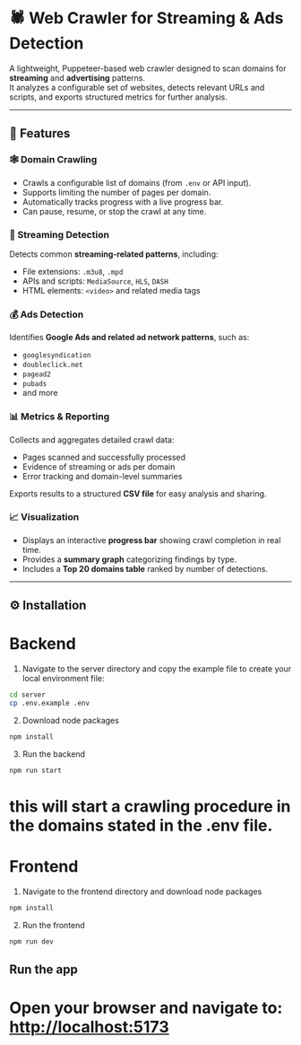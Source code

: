# 🕷️ Web Crawler for Streaming & Ads Detection

A lightweight, Puppeteer-based web crawler designed to scan domains for **streaming** and **advertising** patterns.  
It analyzes a configurable set of websites, detects relevant URLs and scripts, and exports structured metrics for further analysis.

---

## 🚀 Features

### 🕸️ Domain Crawling
- Crawls a configurable list of domains (from `.env` or API input).  
- Supports limiting the number of pages per domain.  
- Automatically tracks progress with a live progress bar.  
- Can pause, resume, or stop the crawl at any time.

### 🎥 Streaming Detection
Detects common **streaming-related patterns**, including:
- File extensions: `.m3u8`, `.mpd`
- APIs and scripts: `MediaSource`, `HLS`, `DASH`
- HTML elements: `<video>` and related media tags

### 💰 Ads Detection
Identifies **Google Ads and related ad network patterns**, such as:
- `googlesyndication`
- `doubleclick.net`
- `pagead2`
- `pubads`
- and more

### 📊 Metrics & Reporting
Collects and aggregates detailed crawl data:
- Pages scanned and successfully processed  
- Evidence of streaming or ads per domain  
- Error tracking and domain-level summaries  

Exports results to a structured **CSV file** for easy analysis and sharing.

### 📈 Visualization
- Displays an interactive **progress bar** showing crawl completion in real time.  
- Provides a **summary graph** categorizing findings by type.  
- Includes a **Top 20 domains table** ranked by number of detections.

---

## ⚙️ Installation

# Backend

1. Navigate to the server directory and copy the example file to create your local environment file:
```bash
cd server
cp .env.example .env
```
2. Download node packages
```bash
npm install
```
3. Run the backend
```bash
npm run start
```
# this will start a crawling procedure in the domains stated in the .env file.

# Frontend
1. Navigate to the frontend directory and download node packages
```bash
npm install
```
2. Run the frontend
```bash
npm run dev
```

## Run the app
# Open your browser and navigate to: [http://localhost:5173](http://localhost:5173)


